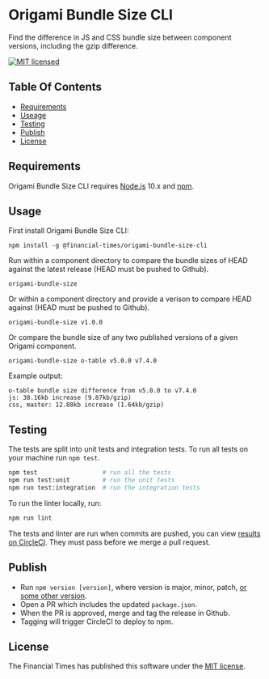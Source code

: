 
# Origami Bundle Size CLI

Find the difference in JS and CSS bundle size between component versions, including the gzip difference.

[![MIT licensed](https://img.shields.io/badge/license-MIT-blue.svg)][license]


## Table Of Contents

  * [Requirements](#requirements)
  * [Useage](#useage)
  * [Testing](#testing)
  * [Publish](#publish)
  * [License](#license)


## Requirements

Origami Bundle Size CLI requires [Node.js] 10.x and [npm].

## Usage

First install  Origami Bundle Size CLI:

```
npm install -g @financial-times/origami-bundle-size-cli
```

Run within a component directory to compare the bundle sizes of HEAD against the
latest release (HEAD must be pushed to Github).
```
origami-bundle-size
```

Or within a component directory and provide a verison to compare HEAD against (HEAD must be pushed to Github).
```
origami-bundle-size v1.0.0
```

Or compare the bundle size of any two published versions of a given Origami
component.
```
origami-bundle-size o-table v5.0.0 v7.4.0
```

Example output:
```
o-table bundle size difference from v5.0.0 to v7.4.0
js: 38.16kb increase (9.87kb/gzip)
css, master: 12.08kb increase (1.64kb/gzip)
```

## Testing

The tests are split into unit tests and integration tests. To run all tests on your machine run `npm test`.

```sh
npm test                  # run all the tests
npm run test:unit         # run the unit tests
npm run test:integration  # run the integration tests
```

To run the linter locally, run:

```sh
npm run lint
```

The tests and linter are run when commits are pushed, you can view [results on CircleCI][ci]. They must pass before we merge a pull request.


## Publish

- Run `npm version [version]`, where version is major, minor, patch, [or some other version](https://docs.npmjs.com/cli/version).
- Open a PR which includes the updated `package.json`.
- When the PR is approved, merge and tag the release in Github.
- Tagging will trigger CircleCI to deploy to npm.

## License

The Financial Times has published this software under the [MIT license][license].


[ci]: https://circleci.com/gh/Financial-Times/origami-bundle-size-cli
[license]: http://opensource.org/licenses/MIT
[node.js]: https://nodejs.org/
[npm]: https://www.npmjs.com/
